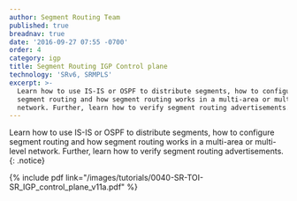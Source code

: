 ```yaml
---
author: Segment Routing Team
published: true
breadnav: true
date: '2016-09-27 07:55 -0700'
order: 4
category: igp
title: Segment Routing IGP Control plane
technology: 'SRv6, SRMPLS'
excerpt: >-
  Learn how to use IS-IS or OSPF to distribute segments, how to configure
  segment routing and how segment routing works in a multi-area or multi-level
  network. Further, learn how to verify segment routing advertisements.
---
```


Learn how to use IS-IS or OSPF to distribute segments, how to configure segment routing and how segment routing works in a multi-area or multi-level network. Further, learn how to verify segment routing advertisements.
{: .notice}

{% include pdf link="/images/tutorials/0040-SR-TOI-SR_IGP_control_plane_v11a.pdf" %}

